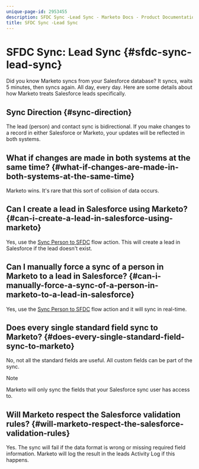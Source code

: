 ```yaml
---
unique-page-id: 2953455
description: SFDC Sync -Lead Sync - Marketo Docs - Product Documentation
title: SFDC Sync -Lead Sync
---
```


# SFDC Sync: Lead Sync {#sfdc-sync-lead-sync}

Did you know Marketo syncs from your Salesforce database? It syncs, waits 5 minutes, then syncs again. All day, every day. Here are some details about how Marketo treats Salesforce leads specifically.

## Sync Direction {#sync-direction}

The lead (person) and contact sync is bidirectional. If you make changes to a record in either Salesforce or Marketo, your updates will be reflected in both systems.

## What if changes are made in both systems at the same time? {#what-if-changes-are-made-in-both-systems-at-the-same-time}

Marketo wins. It's rare that this sort of collision of data occurs.

## Can I create a lead in Salesforce using Marketo? {#can-i-create-a-lead-in-salesforce-using-marketo}

Yes, use the [Sync Person to SFDC](../../../../product-docs/core-marketo-concepts/smart-campaigns/salesforce-flow-actions/sync-person-to-sfdc.md) flow action. This will create a lead in Salesforce if the lead doesn't exist.

## Can I manually force a sync of a person in Marketo to a lead in Salesforce? {#can-i-manually-force-a-sync-of-a-person-in-marketo-to-a-lead-in-salesforce}

Yes, use the [Sync Person to SFDC](../../../../product-docs/core-marketo-concepts/smart-campaigns/salesforce-flow-actions/sync-person-to-sfdc.md) flow action and it will sync in real-time.

## Does every single standard field sync to Marketo? {#does-every-single-standard-field-sync-to-marketo}

No, not all the standard fields are useful. All custom fields can be part of the sync.

>[!NOTE]
>
>Marketo will only sync the fields that your Salesforce sync user has access to.

## Will Marketo respect the Salesforce validation rules? {#will-marketo-respect-the-salesforce-validation-rules}

Yes. The sync will fail if the data format is wrong or missing required field information. Marketo will log the result in the leads Activity Log if this happens.
